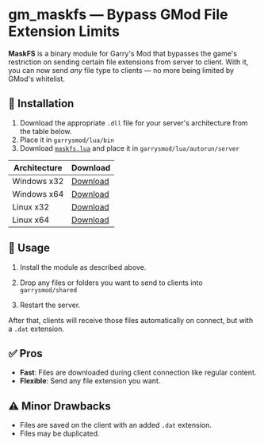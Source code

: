 # gm_maskfs — Bypass GMod File Extension Limits

**MaskFS** is a binary module for Garry's Mod that bypasses the game's restriction on sending certain file extensions from server to client. With it, you can now send *any* file type to clients — no more being limited by GMod's whitelist.

## 🔧 Installation

1. Download the appropriate `.dll` file for your server's architecture from the table below.
2. Place it in ``garrysmod/lua/bin``
3. Download [`maskfs.lua`](https://raw.githubusercontent.com/autumngmod/gm_maskfs/master/maskfs.lua) and place it in ``garrysmod/lua/autorun/server``


| Architecture | Download |
|--------------|----------|
| Windows x32  | [Download](https://github.com/autumngmod/gm_maskfs/releases/latest/download/gmsv_maskfs_win32.dll) |
| Windows x64  | [Download](https://github.com/autumngmod/gm_maskfs/releases/latest/download/gmsv_maskfs_win64.dll) |
| Linux x32    | [Download](https://github.com/autumngmod/gm_maskfs/releases/latest/download/gmsv_maskfs_linux.dll) |
| Linux x64    | [Download](https://github.com/autumngmod/gm_maskfs/releases/latest/download/gmsv_maskfs_linux64.dll) |

## 🚀 Usage

1. Install the module as described above.
2. Drop any files or folders you want to send to clients into ``garrysmod/shared``

3. Restart the server.

After that, clients will receive those files automatically on connect, but with a `.dat` extension.

## ✅ Pros

- **Fast**: Files are downloaded during client connection like regular content.
- **Flexible**: Send any file extension you want.

## ⚠️ Minor Drawbacks

- Files are saved on the client with an added `.dat` extension.
- Files may be duplicated.
